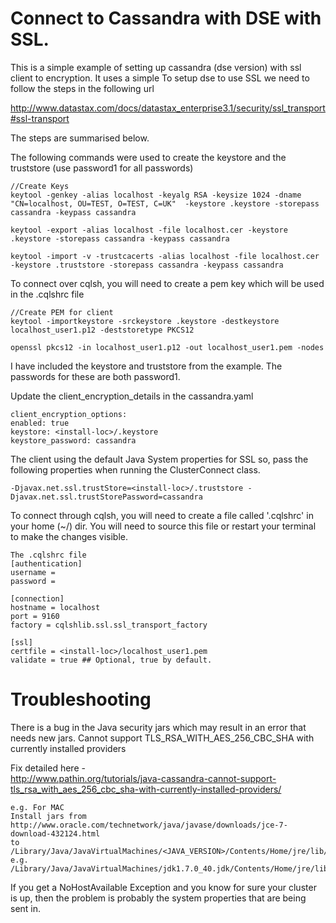 Connect to Cassandra with DSE with SSL.
========================================================

This is a simple example of setting up cassandra (dse version) with ssl client to encryption. It uses a simple 
To setup dse to use SSL we need to follow the steps in the following url

http://www.datastax.com/docs/datastax_enterprise3.1/security/ssl_transport#ssl-transport

The steps are summarised below.

The following commands were used to create the keystore and the truststore (use password1 for all passwords)

    //Create Keys
    keytool -genkey -alias localhost -keyalg RSA -keysize 1024 -dname "CN=localhost, OU=TEST, O=TEST, C=UK"  -keystore .keystore -storepass cassandra -keypass cassandra
    
    keytool -export -alias localhost -file localhost.cer -keystore .keystore -storepass cassandra -keypass cassandra
    
    keytool -import -v -trustcacerts -alias localhost -file localhost.cer -keystore .truststore -storepass cassandra -keypass cassandra


To connect over cqlsh, you will need to create a pem key which will be used in the .cqlshrc file

    //Create PEM for client
    keytool -importkeystore -srckeystore .keystore -destkeystore localhost_user1.p12 -deststoretype PKCS12
    
    openssl pkcs12 -in localhost_user1.p12 -out localhost_user1.pem -nodes

I have included the keystore and truststore from the example. The passwords for these are both password1.

Update the client_encryption_details in the cassandra.yaml 

    client_encryption_options:
    enabled: true
    keystore: <install-loc>/.keystore
    keystore_password: cassandra

The client using the default Java System properties for SSL so, pass the following properties 
when running the ClusterConnect class. 
    
    -Djavax.net.ssl.trustStore=<install-loc>/.truststore -Djavax.net.ssl.trustStorePassword=cassandra

To connect through cqlsh, you will need to create a file called '.cqlshrc' in your home (~/) dir. You will need 
to source this file or restart your terminal to make the changes visible.

    The .cqlshrc file 
    [authentication]
    username = 
    password = 

    [connection]
    hostname = localhost
    port = 9160
    factory = cqlshlib.ssl.ssl_transport_factory

    [ssl]
    certfile = <install-loc>/localhost_user1.pem
    validate = true ## Optional, true by default.


Troubleshooting
================

There is a bug in the Java security jars which may result in an error that needs new jars.
Cannot support TLS_RSA_WITH_AES_256_CBC_SHA with currently installed providers

Fix detailed here -  
http://www.pathin.org/tutorials/java-cassandra-cannot-support-tls_rsa_with_aes_256_cbc_sha-with-currently-installed-providers/

    e.g. For MAC
    Install jars from
    http://www.oracle.com/technetwork/java/javase/downloads/jce-7-download-432124.html
    to 
    /Library/Java/JavaVirtualMachines/<JAVA_VERSION>/Contents/Home/jre/lib/security
    e.g.
    /Library/Java/JavaVirtualMachines/jdk1.7.0_40.jdk/Contents/Home/jre/lib/security

If you get a NoHostAvailable Exception and you know for sure your cluster is up, 
then the problem is probably the system properties that are being sent in.

